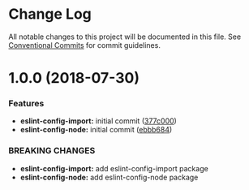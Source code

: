 # Change Log

All notable changes to this project will be documented in this file.
See [Conventional Commits](https://conventionalcommits.org) for commit guidelines.

<a name="1.0.0"></a>
# 1.0.0 (2018-07-30)


### Features

* **eslint-config-import:** initial commit ([377c000](https://github.com/priver/linters/tree/master/packages/eslint-config-node/commit/377c000))
* **eslint-config-node:** initial commit ([ebbb684](https://github.com/priver/linters/tree/master/packages/eslint-config-node/commit/ebbb684))


### BREAKING CHANGES

* **eslint-config-import:** add eslint-config-import package
* **eslint-config-node:** add eslint-config-node package
